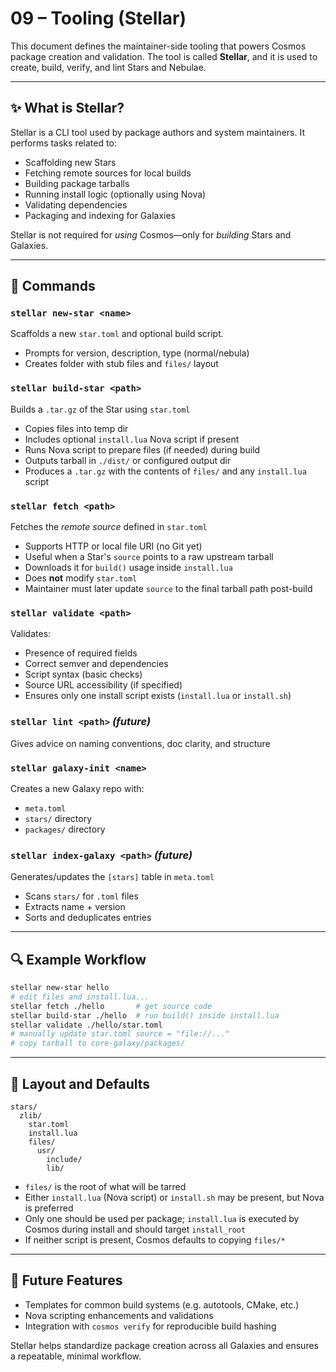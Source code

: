 # 09 – Tooling (Stellar)

This document defines the maintainer-side tooling that powers Cosmos package creation and validation. The tool is called **Stellar**, and it is used to create, build, verify, and lint Stars and Nebulae.

---

## ✨ What is Stellar?
Stellar is a CLI tool used by package authors and system maintainers. It performs tasks related to:

- Scaffolding new Stars
- Fetching remote sources for local builds
- Building package tarballs
- Running install logic (optionally using Nova)
- Validating dependencies
- Packaging and indexing for Galaxies

Stellar is not required for *using* Cosmos—only for *building* Stars and Galaxies.

---

## 🚀 Commands

### `stellar new-star <name>`
Scaffolds a new `star.toml` and optional build script.

- Prompts for version, description, type (normal/nebula)
- Creates folder with stub files and `files/` layout

### `stellar build-star <path>`
Builds a `.tar.gz` of the Star using `star.toml`

- Copies files into temp dir
- Includes optional `install.lua` Nova script if present
- Runs Nova script to prepare files (if needed) during build
- Outputs tarball in `./dist/` or configured output dir
- Produces a `.tar.gz` with the contents of `files/` and any `install.lua` script

### `stellar fetch <path>`
Fetches the *remote source* defined in `star.toml`
- Supports HTTP or local file URI (no Git yet)
- Useful when a Star's `source` points to a raw upstream tarball
- Downloads it for `build()` usage inside `install.lua`
- Does **not** modify `star.toml`
- Maintainer must later update `source` to the final tarball path post-build

### `stellar validate <path>`
Validates:

- Presence of required fields
- Correct semver and dependencies
- Script syntax (basic checks)
- Source URL accessibility (if specified)
- Ensures only one install script exists (`install.lua` or `install.sh`)

### `stellar lint <path>` *(future)*
Gives advice on naming conventions, doc clarity, and structure

### `stellar galaxy-init <name>`
Creates a new Galaxy repo with:

- `meta.toml`
- `stars/` directory
- `packages/` directory

### `stellar index-galaxy <path>` *(future)*
Generates/updates the `[stars]` table in `meta.toml`

- Scans `stars/` for `.toml` files
- Extracts name + version
- Sorts and deduplicates entries

---

## 🔍 Example Workflow
```bash
stellar new-star hello
# edit files and install.lua...
stellar fetch ./hello       # get source code
stellar build-star ./hello  # run build() inside install.lua
stellar validate ./hello/star.toml
# manually update star.toml source = "file://..."
# copy tarball to core-galaxy/packages/
```

---

## 📂 Layout and Defaults

```
stars/
  zlib/
    star.toml
    install.lua
    files/
      usr/
        include/
        lib/
```

- `files/` is the root of what will be tarred
- Either `install.lua` (Nova script) or `install.sh` may be present, but Nova is preferred
- Only one should be used per package; `install.lua` is executed by Cosmos during install and should target `install_root`
- If neither script is present, Cosmos defaults to copying `files/*`

---

## 🥰 Future Features
- Templates for common build systems (e.g. autotools, CMake, etc.)
- Nova scripting enhancements and validations
- Integration with `cosmos verify` for reproducible build hashing

Stellar helps standardize package creation across all Galaxies and ensures a repeatable, minimal workflow.
